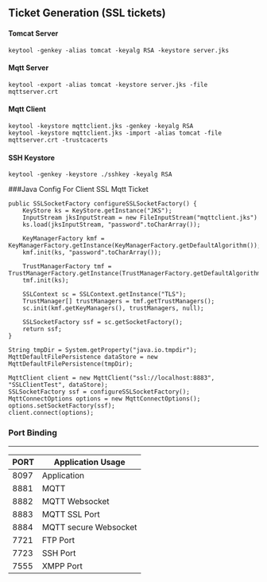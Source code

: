 Ticket Generation (SSL tickets)
---------------------------------------------------------------
#### Tomcat Server
```
keytool -genkey -alias tomcat -keyalg RSA -keystore server.jks
```
#### Mqtt Server
```
keytool -export -alias tomcat -keystore server.jks -file mqttserver.crt
```

#### Mqtt Client
```
keytool -keystore mqttclient.jks -genkey -keyalg RSA
keytool -keystore mqttclient.jks -import -alias tomcat -file mqttserver.crt -trustcacerts
```

#### SSH Keystore
```
keytool -genkey -keystore ./sshkey -keyalg RSA
```

###Java Config For Client SSL Mqtt Ticket 

```
public SSLSocketFactory configureSSLSocketFactory() {
    KeyStore ks = KeyStore.getInstance("JKS");
    InputStream jksInputStream = new FileInputStream("mqttclient.jks")
    ks.load(jksInputStream, "password".toCharArray());

    KeyManagerFactory kmf = KeyManagerFactory.getInstance(KeyManagerFactory.getDefaultAlgorithm());
    kmf.init(ks, "password".toCharArray());

    TrustManagerFactory tmf = TrustManagerFactory.getInstance(TrustManagerFactory.getDefaultAlgorithm());
    tmf.init(ks);

    SSLContext sc = SSLContext.getInstance("TLS");
    TrustManager[] trustManagers = tmf.getTrustManagers();
    sc.init(kmf.getKeyManagers(), trustManagers, null);

    SSLSocketFactory ssf = sc.getSocketFactory();
    return ssf;
}

String tmpDir = System.getProperty("java.io.tmpdir");
MqttDefaultFilePersistence dataStore = new MqttDefaultFilePersistence(tmpDir);

MqttClient client = new MqttClient("ssl://localhost:8883", "SSLClientTest", dataStore);
SSLSocketFactory ssf = configureSSLSocketFactory();
MqttConnectOptions options = new MqttConnectOptions();
options.setSocketFactory(ssf);
client.connect(options);
```

### Port Binding
----------------------------------------------------

| PORT  | Application Usage         |
|-------|---------------------------|
| 8097  |Application                |
| 8881  |MQTT                       |
| 8882  |MQTT Websocket             |
| 8883  |MQTT SSL Port              |
| 8884  |MQTT secure Websocket      |
| 7721  |FTP Port                   |
| 7723  |SSH Port                   |
| 7555  |XMPP Port                  |
